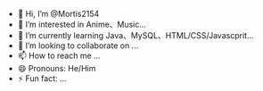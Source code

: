 - 👋 Hi, I’m @Mortis2154
- 👀 I’m interested in Anime、Music...
- 🌱 I’m currently learning Java、MySQL、HTML/CSS/Javascprit...
- 💞️ I’m looking to collaborate on ...
- 📫 How to reach me ...
- 😄 Pronouns: He/Him
- ⚡ Fun fact: ...

<!---
Mortis2154/Mortis2154 is a ✨ special ✨ repository because its `README.md` (this file) appears on your GitHub profile.
You can click the Preview link to take a look at your changes.
--->
